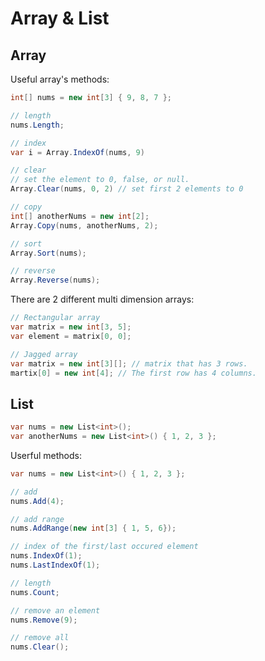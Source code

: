 # Array & List

## Array

Useful array's methods:

```c#
int[] nums = new int[3] { 9, 8, 7 };

// length
nums.Length;

// index
var i = Array.IndexOf(nums, 9)

// clear
// set the element to 0, false, or null.
Array.Clear(nums, 0, 2) // set first 2 elements to 0

// copy
int[] anotherNums = new int[2];
Array.Copy(nums, anotherNums, 2);

// sort
Array.Sort(nums);

// reverse
Array.Reverse(nums);
```

There are 2 different multi dimension arrays:

```c#
// Rectangular array
var matrix = new int[3, 5];
var element = matrix[0, 0];
```

```c#
// Jagged array
var matrix = new int[3][]; // matrix that has 3 rows.
martix[0] = new int[4]; // The first row has 4 columns.
```

## List

```c#
var nums = new List<int>();
var anotherNums = new List<int>() { 1, 2, 3 };
```

Userful methods:

```c#
var nums = new List<int>() { 1, 2, 3 };

// add
nums.Add(4);

// add range
nums.AddRange(new int[3] { 1, 5, 6});

// index of the first/last occured element
nums.IndexOf(1);
nums.LastIndexOf(1);

// length
nums.Count;

// remove an element
nums.Remove(9);

// remove all
nums.Clear();
```
